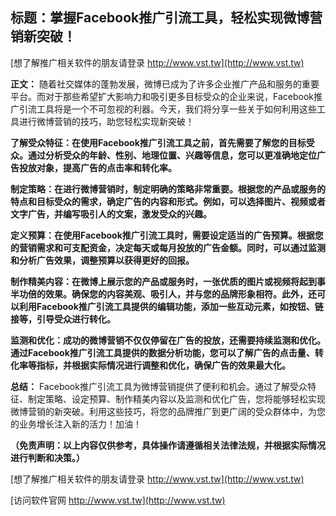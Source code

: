 ## **标题：掌握Facebook推广引流工具，轻松实现微博营销新突破！**

[想了解推广相关软件的朋友请登录 http://www.vst.tw](http://www.vst.tw)

**正文：**
随着社交媒体的蓬勃发展，微博已成为了许多企业推广产品和服务的重要平台。而对于那些希望扩大影响力和吸引更多目标受众的企业来说，Facebook推广引流工具将是一个不可忽视的利器。今天，我们将分享一些关于如何利用这些工具进行微博营销的技巧，助您轻松实现新突破！

**了解受众特征：在使用Facebook推广引流工具之前，首先需要了解您的目标受众。通过分析受众的年龄、性别、地理位置、兴趣等信息，您可以更准确地定位广告投放对象，提高广告的点击率和转化率。**

**制定策略：在进行微博营销时，制定明确的策略非常重要。根据您的产品或服务的特点和目标受众的需求，确定广告的内容和形式。例如，可以选择图片、视频或者文字广告，并编写吸引人的文案，激发受众的兴趣。**

**定义预算：在使用Facebook推广引流工具时，需要设定适当的广告预算。根据您的营销需求和可支配资金，决定每天或每月投放的广告金额。同时，可以通过监测和分析广告效果，调整预算以获得更好的回报。**

**制作精美内容：在微博上展示您的产品或服务时，一张优质的图片或视频将起到事半功倍的效果。确保您的内容美观、吸引人，并与您的品牌形象相符。此外，还可以利用Facebook推广引流工具提供的编辑功能，添加一些互动元素，如按钮、链接等，引导受众进行转化。**

**监测和优化：成功的微博营销不仅仅停留在广告的投放，还需要持续监测和优化。通过Facebook推广引流工具提供的数据分析功能，您可以了解广告的点击量、转化率等指标，并根据实际情况进行调整和优化，确保广告的效果最大化。**

**总结：**
Facebook推广引流工具为微博营销提供了便利和机会。通过了解受众特征、制定策略、设定预算、制作精美内容以及监测和优化广告，您将能够轻松实现微博营销的新突破。利用这些技巧，将您的品牌推广到更广阔的受众群体中，为您的业务增长注入新的活力！加油！

**（免责声明：以上内容仅供参考，具体操作请遵循相关法律法规，并根据实际情况进行判断和决策。）**

[想了解推广相关软件的朋友请登录 http://www.vst.tw](http://www.vst.tw)


[访问软件官网 http://www.vst.tw](http://www.vst.tw)
